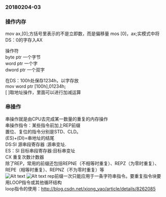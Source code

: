 ### 20180204-03
### 操作内存
mov ax,[0];方括号里表示的不是立即数，而是偏移量
mos [0]，ax;实模式中将DS：0的字存入AX<br>

操作符<br>
byte ptr 一个字节<br>
word ptr 一个字<br>
dword ptr 一个双字<br>

在DS：100h处保存1234h，以字存放<br>
mov word ptr [100h],01234h;<br>
[ ]取地址操作，里面可以进行加减运算<br>

### 串操作
串操作就是由CPU去完成某一数量的重复的内存操作<br>
串操作指令：某些指令前加上REP前缀<br>
置位、复位的指令分别是STD、CLD。<br>
(ES)+(DI)=串地址的结尾<br>
DS:SI 源串段寄存器 :源串变址.<br>
ES：SI 目标串段寄存器:目标串变址<br>
CX 重复次数计数器<br>
除了REP，常用的前缀还包括REPNE（不相等时重复）、REPZ（为零时重复）、REPE（相等时重复）、REPNZ（不为零时重复）等<br>
![Alt text](1517732881228.png)
![Alt text](1517732913772.png)
rep前缀一次只能应用于一条字符串指令。要重复指令块要用LOOP指令或其他循环结构<br>
loop指令的使用：http://blog.csdn.net/xiong_yao/article/details/8262085 <br>
